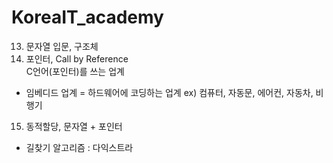 # KoreaIT_academy
13. 문자열 입문, 구조체
14. 포인터, Call by Reference   
C언어(포인터)를 쓰는 업계 
- 임베디드 업계
	= 하드웨어에 코딩하는 업계
  ex)	컴퓨터, 자동문, 에어컨, 자동차, 비행기
15. 동적할당, 문자열 + 포인터
- 길찾기 알고리즘 : 다익스트라
